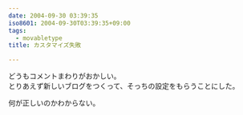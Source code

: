 ```yaml
---
date: 2004-09-30 03:39:35
iso8601: 2004-09-30T03:39:35+09:00
tags:
  - movabletype
title: カスタマイズ失敗

---
```


<div class="entry-body">
  <p>どうもコメントまわりがおかしい。<br />
    とりあえず新しいブログをつくって、そっちの設定をもらうことにした。</p>

  <p>何が正しいのかわからない。</p>
</div>
